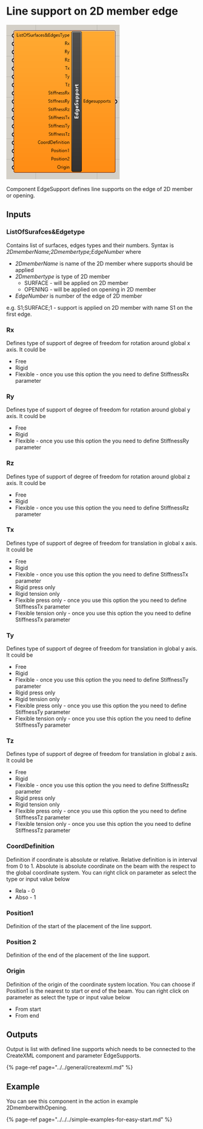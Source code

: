 # Line support on 2D member edge

![Edge support component](../../../../.gitbook/assets/linesupportonedgecomponent.png)

Component EdgeSupport defines line supports on the edge of 2D member or opening.

## Inputs

### ListOfSurafces&Edgetype

Contains list of surfaces, edges types and their numbers. Syntax is _2DmemberName;2Dmembertype;EdgeNumber_ where

* _2DmemberName_ is name of the 2D member where supports should be applied
* _2Dmembertype_ is type of 2D member 
  * SURFACE - will be applied on 2D member
  * OPENING - will be applied on opening in 2D member
* _EdgeNumber_  is number of the edge of 2D member

e.g. S1;SURFACE;1 - support is applied on 2D member with name S1 on the first edge.

### Rx <a id="rx"></a>

‌Defines type of support of degree of freedom for rotation around global x axis. It could be‌

* Free
* Rigid
* Flexible - once you use this option the you need to define StiffnessRx parameter

### ‌Ry

‌Defines type of support of degree of freedom for rotation around global y axis. It could be‌

* Free
* Rigid
* Flexible - once you use this option the you need to define StiffnessRy parameter

### ‌Rz

‌Defines type of support of degree of freedom for rotation around global z axis. It could be‌

* Free
* Rigid
* Flexible - once you use this option the you need to define StiffnessRz parameter

### ‌Tx

‌Defines type of support of degree of freedom for translation in global x axis. It could be‌

* Free
* Rigid
* Flexible - once you use this option the you need to define StiffnessTx parameter
* Rigid press only
* Rigid tension only
* Flexible press only - once you use this option the you need to define StiffnessTx parameter
* Flexible tension only - once you use this option the you need to define StiffnessTx parameter

### **Ty** <a id="ty"></a>

‌Defines type of support of degree of freedom for translation in global y axis. It could be‌

* Free
* Rigid
* Flexible - once you use this option the you need to define StiffnessTy parameter
* Rigid press only
* Rigid tension only
* Flexible press only - once you use this option the you need to define StiffnessTy parameter
* Flexible tension only - once you use this option the you need to define StiffnessTy parameter

### ‌Tz

‌Defines type of support of degree of freedom for translation in global z axis. It could be‌

* Free
* Rigid
* Flexible - once you use this option the you need to define StiffnessRz parameter
* Rigid press only
* Rigid tension only
* Flexible press only - once you use this option the you need to define StiffnessTz parameter
* Flexible tension only - once you use this option the you need to define StiffnessTz parameter

### CoordDefinition

Definition if coordinate is absolute or relative.  Relative definition is in interval from 0 to 1. Absolute is absolute coordinate on the beam with the respect to the global coordinate system. You can right click on parameter as select the type or input value below

* Rela - 0
* Abso - 1

### Position1

Definition of the start of the placement of the line support.

### Position 2

Definition of the end of the placement of the line support.

### Origin

Definition of the origin of the coordinate system location. You can choose if Position1 is the nearest to start or end of the beam. You can right click on parameter as select the type or input value below

* From start
* From end

## Outputs‌ <a id="outputs"></a>

Output is list with defined line supports which needs to be connected to the CreateXML component and parameter EdgeSupports.

{% page-ref page="../../general/createxml.md" %}



## Example

You can see this component in the action in example 2DmemberwithOpening.

{% page-ref page="../../../simple-examples-for-easy-start.md" %}



